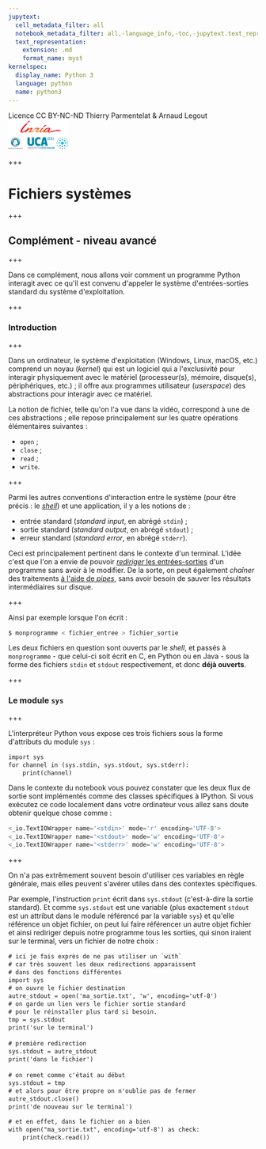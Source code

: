 ```yaml
---
jupytext:
  cell_metadata_filter: all
  notebook_metadata_filter: all,-language_info,-toc,-jupytext.text_representation.jupytext_version,-jupytext.text_representation.format_version
  text_representation:
    extension: .md
    format_name: myst
kernelspec:
  display_name: Python 3
  language: python
  name: python3
---
```


<div class="licence">
<span>Licence CC BY-NC-ND</span>
<span>Thierry Parmentelat &amp; Arnaud Legout</span>
<span><img src="media/both-logos-small-alpha.png" /></span>
</div>

+++

# Fichiers systèmes

+++

## Complément - niveau avancé

+++

Dans ce complément, nous allons voir comment un programme Python interagit avec ce qu'il est convenu d'appeler le système d'entrées-sorties standard du système d'exploitation.

+++

### Introduction

+++

Dans un ordinateur, le système d'exploitation (Windows, Linux, macOS, etc.) comprend un noyau (*kernel*) qui est un logiciel qui a l'exclusivité  pour interagir physiquement avec le matériel (processeur(s), mémoire, disque(s), périphériques, etc.) ; il offre aux programmes utilisateur (*userspace*) des abstractions pour interagir avec ce matériel.

La notion de fichier, telle qu'on l'a vue dans la vidéo, correspond à une de ces abstractions ; elle repose principalement sur les quatre opérations élémentaires suivantes :

 * `open` ;
 * `close` ;
 * `read` ;
 * `write`.

+++

Parmi les autres conventions d'interaction entre le système (pour être précis : le [*shell*](http://fr.wikipedia.org/wiki/Interface_système)) et une application, il y a les notions de :

 * entrée standard (*standard input*, en abrégé `stdin`) ;
 * sortie standard (*standard output*, en abrégé `stdout`) ;
 * erreur standard (*standard error*, en abrégé `stderr`).

Ceci est principalement pertinent dans le contexte d'un terminal. L'idée c'est que l'on a envie de pouvoir [*rediriger* les entrées-sorties](http://en.wikipedia.org/wiki/Redirection_%28computing%29) d'un programme sans avoir à le modifier. De la sorte, on peut également *chaîner* des traitements [à l'aide de *pipes*](http://en.wikipedia.org/wiki/Redirection_%28computing%29#Piping), sans avoir besoin de sauver les résultats intermédiaires sur disque.

+++

Ainsi par exemple lorsque l'on écrit :

```bash
$ monprogramme < fichier_entree > fichier_sortie
```

Les deux fichiers en question sont ouverts par le *shell*, et passés à `monprogramme` - que celui-ci soit écrit en C, en Python ou en Java - sous la forme des fichiers `stdin` et `stdout` respectivement, et donc **déjà ouverts**.

+++

### Le module `sys`

+++

L'interpréteur Python vous expose ces trois fichiers sous la forme d'attributs du module `sys` :

```{code-cell}
import sys
for channel in (sys.stdin, sys.stdout, sys.stderr):
    print(channel)
```

Dans le contexte du notebook vous pouvez constater que les deux flux de sortie sont implémentés comme des classes spécifiques à IPython. Si vous exécutez ce code localement dans votre ordinateur vous allez sans doute obtenir quelque chose comme :

```python
<_io.TextIOWrapper name='<stdin>' mode='r' encoding='UTF-8'>
<_io.TextIOWrapper name='<stdout>' mode='w' encoding='UTF-8'>
<_io.TextIOWrapper name='<stderr>' mode='w' encoding='UTF-8'>
```

+++

On n'a pas extrêmement souvent besoin d'utiliser ces variables en règle générale, mais elles peuvent s'avérer utiles dans des contextes spécifiques.

Par exemple, l'instruction `print` écrit dans `sys.stdout` (c'est-à-dire la sortie standard). Et comme `sys.stdout` est une variable (plus exactement `stdout` est un attribut dans le module référencé par la variable `sys`) et qu'elle référence un objet fichier, on peut lui faire référencer un autre objet fichier et ainsi rediriger depuis notre programme tous les sorties, qui sinon iraient sur le terminal, vers un fichier de notre choix :

```{code-cell}
# ici je fais exprès de ne pas utiliser un `with`
# car très souvent les deux redirections apparaissent
# dans des fonctions différentes
import sys
# on ouvre le fichier destination
autre_stdout = open('ma_sortie.txt', 'w', encoding='utf-8')
# on garde un lien vers le fichier sortie standard
# pour le réinstaller plus tard si besoin.
tmp = sys.stdout
print('sur le terminal')

# première redirection
sys.stdout = autre_stdout
print('dans le fichier')

# on remet comme c'était au début
sys.stdout = tmp
# et alors pour être propre on n'oublie pas de fermer
autre_stdout.close()
print('de nouveau sur le terminal')
```

```{code-cell}
# et en effet, dans le fichier on a bien
with open("ma_sortie.txt", encoding='utf-8') as check:
    print(check.read())
```
